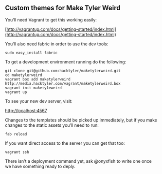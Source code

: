 Custom themes for Make Tyler Weird
----------------------------------

You'll need Vagrant to get this working easily:

[http://vagrantup.com/docs/getting-started/index.html](http://vagrantup.com/docs/getting-started/index.html)

You'll also need fabric in order to use the dev tools:

    sudo easy_install fabric

To get a development environment running do the following:

    git clone git@github.com:hacktyler/maketylerweird.git
    cd maketylerweird
    vagrant box add maketylerweird http://media.hacktyler.com/vagrant/maketylerweird.box
    vagrant init maketyleweird
    vagrant up

To see your new dev server, visit:

[http://localhost:4567](http://localhost:4567)

Changes to the templates should be picked up immediately, but if you make changes to the static assets you'll need to run:

    fab reload

If you want direct access to the server you can get that too:

    vagrant ssh

There isn't a deployment command yet, ask @onyxfish to write one once we have something ready to deply.

